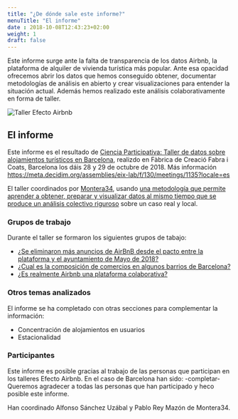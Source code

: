 ```yaml
---
title: "¿De dónde sale este informe?"
menuTitle: "El informe"
date : 2018-10-08T12:43:23+02:00
weight: 1
draft: false
---
```


Este informe surge ante la falta de transparencia de los datos Airbnb, la plataforma de alquiler de vivienda turística más popular. Ante esa opacidad ofrecemos abrir los datos que hemos conseguido obtener, documentar metodologías de análisis en abierto y crear visualizaciones para entender la situación actual. Además hemos realizado este análisis colaborativamente en forma de taller.

![Taller Efecto Airbnb](/images/efecto.airbnb.taller.jpg)


## El informe

Este informe es el resultado de [Ciencia Participativa: Taller de datos sobre alojamientos turísticos en Barcelona](https://montera34.com/project/taller-datos-alojamientos-turisticos-barcelona-2018/), realizdo en Fàbrica de Creació Fabra i Coats, Barcelona los dáis 28 y 29 de octubre de 2018. Más información https://meta.decidim.org/assemblies/eix-lab/f/130/meetings/1135?locale=es

El taller coordinados por [Montera34](https://montera34.com/), usando [una metodología que permite aprender a obtener, preparar y visualizar datos al mismo tiempo que se produce un análisis colectivo riguroso](/metodologia) sobre un caso real y local.

### Grupos de trabajo

Durante el taller se formaron los siguientes grupos de tabajo:

+ [¿Se eliminaron más anuncios de AirBnB desde el pacto entre la plataforma y el ayuntamiento de Mayo de 2018?](barcelona/eliminacion-anuncios)
+ [¿Cual es la composición de comercios en algunos barrios de Barcelona?](barcelona/comercios)
+ [¿Es realmente Airbnb una plataforma colaborativa?](barcelona/oferta-colaborativa)

### Otros temas analizados

El informe se ha completado con otras secciones para complementar la información:

+ Concentración de alojamientos en usuarios
+ Estacionalidad

### Participantes

Este informe es posible gracias al trabajo de las personas que participan en los talleres Efecto Airbnb. En el caso de Barcelona han sido: -completar-
Queremos agradecer a todas las personas que han participado y heco posible este informe.

Han coordinado Alfonso Sánchez Uzábal y Pablo Rey Mazón de Montera34. 
